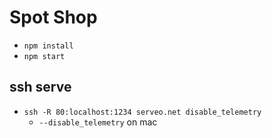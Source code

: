 # Spot Shop

* `npm install`
* `npm start`

## ssh serve

* `ssh -R 80:localhost:1234 serveo.net disable_telemetry`
    * `--disable_telemetry` on mac